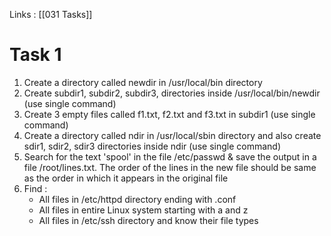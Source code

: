 Links : [[031 Tasks]]

# Task 1

1. Create a directory called newdir in /usr/local/bin directory
2. Create subdir1, subdir2, subdir3, directories inside /usr/local/bin/newdir (use single command)
3. Create 3 empty files called f1.txt, f2.txt and f3.txt in subdir1 (use single command)
4. Create a directory called ndir in /usr/local/sbin directory and also create sdir1, sdir2, sdir3 directories inside ndir (use single command)
5. Search for the text 'spool' in the file /etc/passwd & save the output in a file /root/lines.txt. The order of the lines in the new file should be same as the order in which it appears in the original file
6. Find :
	- All files in /etc/httpd directory ending with .conf
	- All files in entire Linux system starting with a and z
	- All files in /etc/ssh directory and know their file types